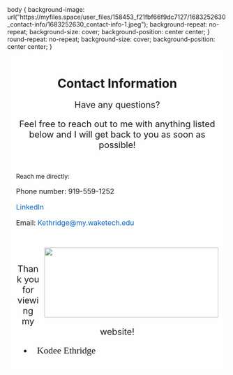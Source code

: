 <!DOCTYPE html>
<html>
<head>
	<title>Contact Information</title>
	<style>
	body {
		background-image: url("https://myfiles.space/user_files/158453_f21fbf66f9dc7127/1683252630_contact-info/1683252630_contact-info-1.jpeg");
		background-repeat: no-repeat;
		background-size: cover;
		background-position: center center;
	}
</style>		body {
			background-image: url("https://myfiles.space/user_files/158453_f21fbf66f9dc7127/1683252630_contact-info/1683252630_contact-info-1.jpeg");
			background-repeat: no-repeat;
			background-size: cover;
			background-position: center center;
		}
	</style>round-repeat: no-repeat;
			background-size: cover;
			background-position: center center;
		}
	</style>
</head>
<body>
	<div style="background-color: rgba(255, 255, 255, 0.8); padding: 20px;">
		<h1 style="text-align:center;">Contact Information</h1>
		<p style="text-align:center; font-size: 20px;">Have any questions?</p>
		<p style="text-align:center; font-size: 20px;">Feel free to reach out to me with anything listed below and I will get back to you as soon as possible!</p>
		<p>&nbsp;</p>
		<p>Reach me directly:</p>
		<p style="font-size: 16px;">Phone number: 919-559-1252</p>
		<p style="font-size: 16px;"><a href="https://www.linkedin.com/in/kodee-ethridge-9a6b38236/" style="text-decoration:none; color: #0563c1;">LinkedIn</a></p>
		<p style="font-size: 16px;">Email: <a href="mailto:Kethridge@my.waketech.edu" style="text-decoration:none; color: #0563c1;">Kethridge@my.waketech.edu</a></p>
		<p>&nbsp;</p>
		<p style="text-align:center;"><img src="https://myfiles.space/user_files/158453_f21fbf66f9dc7127/1683252630_contact-info/1683252630_contact-info-2.png" alt="" style="float:right; margin-left:10px; width:399px; height:160px;"></p>
		<p>&nbsp;</p>
		<p style="text-align:center; font-size: 20px;">Thank you for viewing my website!</p>
		<ul style="margin: 0pt; padding-left: 0pt;">
			<li style="margin-left: 27.9pt; margin-bottom: 8pt; line-height: 108%; padding-left: 8.1pt; font-family: serif; font-size: 16pt;"><span style="font-family: Calibri;">Kodee Ethridge</span></li>
		</ul>
	</div>
</body>
</html>

